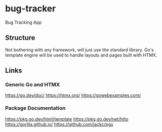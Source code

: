 # bug-tracker
Bug Tracking App

## Structure

Not bothering with any framework, will just use the standard library. Go's template engine will be used to handle layouts and pages built with HTMX.

## Links

### Generic Go and HTMX

https://go.dev/doc/
https://htmx.org/
https://gowebexamples.com/

### Package Documentation

https://pkg.go.dev/html/template
https://pkg.go.dev/net/http
https://gorilla.github.io/
https://github.com/jackc/pgx